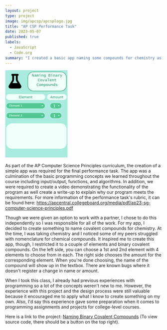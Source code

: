 ```yaml
---
layout: project
type: project
image: img/apcsp/apcsplogo.jpg
title: "AP CSP Performance Task"
date: 2023-05-07
published: true
labels:
  - JavaScript
  - Code.org
summary: "I created a basic app naming some compounds for chemistry as a submission for my AP Computer Science Principles performance task."
---
```


<div class="text-center p-4">
  <img width="200px" src="../img/apcsp/apcspapp.png" class="img-thumbnail" >
</div>

As part of the AP Computer Science Principles curriculum, the creation of a simple app was required for the final performance task. The app was a culmination of the basic programming concepts we learned throughout the course including input/output, functions, and algorithms. In addition, we were required to create a video demonstrating the functionality of the program as well create a write-up to explain why our program meets the requirements. For more information of the performance task's rubric, it can be found here: https://apcentral.collegeboard.org/media/pdf/ap23-sg-computer-science-principles.pdf

Though we were given an option to work with a partner, I chose to do this independently so I was responsible for all of the work. For my app, I decided to create something to name covalent compounds for chemistry. At the time, I was taking chemistry and I noticed some of my peers struggled with nomenclature for chemical compounds. It inspired me to create this app, though, I restricted it to a couple of elements and binary covalent compounds. On the left side, you can choose a 1st and 2nd element with 4 elements to choose from in each. The right side chooses the amount for the corresponding element. When you're done choosing, the name of the compound will show up in the textbox. There are known bugs where it doesn't register a change in name or amount.

When I took this class, I already had previous experiences with programming so a lot of the concepts weren't new to me. However, the experience with this project and the design process were still valuable because it encouraged me to apply what I know to create something on my own. Also, I'd say this experience gave some preparation when it comes to programming assignments and projects for college-level courses.

Here is a link to the project: [Naming Binary Covalent Compounds](https://studio.code.org/projects/applab/VzmIT8Ps92a0N8RHJPQ2u_MWEvR2XtEdEyJon3mOliQ) (To view source code, there should be a button on the top right).

